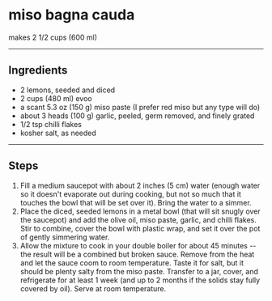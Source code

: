 # miso bagna cauda

makes 2 1/2 cups (600 ml)

---

## Ingredients

* 2 lemons, seeded and diced
* 2 cups (480 ml) evoo
* a scant 5.3 oz (150 g) miso paste (I prefer red miso but any type will do)
* about 3 heads (100 g) garlic, peeled, germ removed, and finely grated
* 1/2 tsp chilli flakes
* kosher salt, as needed

---

## Steps

1.  Fill a medium saucepot with about 2 inches (5 cm) water (enough water so it doesn't evaporate out during cooking, but not so much that it touches the bowl that will be set over it). Bring the water to a simmer.
2.  Place the diced, seeded lemons in a metal bowl (that will sit snugly over the saucepot) and add the olive oil, miso paste, garlic, and chilli flakes. Stir to combine, cover the bowl with plastic wrap, and set it over the pot of gently simmering water.
3.  Allow the mixture to cook in your double boiler for about 45 minutes -- the result will be a combined but broken sauce. Remove from the heat and let the sauce coom to room temperature. Taste it for salt, but it should be plenty salty from the miso paste. Transfer to a jar, cover, and refrigerate for at least 1 week (and up to 2 months if the solids stay fully covered by oil). Serve at room temperature.